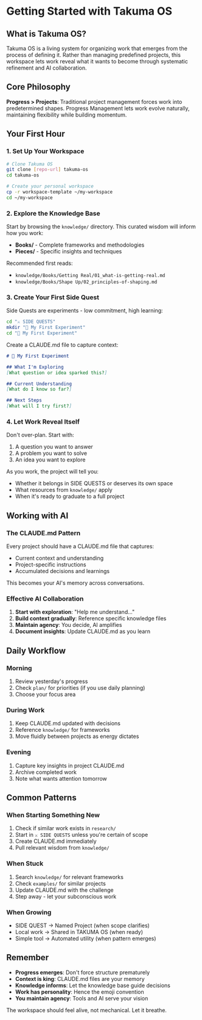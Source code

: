 # Getting Started with Takuma OS

## What is Takuma OS?

Takuma OS is a living system for organizing work that emerges from the process of defining it. Rather than managing predefined projects, this workspace lets work reveal what it wants to become through systematic refinement and AI collaboration.

## Core Philosophy

**Progress > Projects**: Traditional project management forces work into predetermined shapes. Progress Management lets work evolve naturally, maintaining flexibility while building momentum.

## Your First Hour

### 1. Set Up Your Workspace
```bash
# Clone Takuma OS
git clone [repo-url] takuma-os
cd takuma-os

# Create your personal workspace
cp -r workspace-template ~/my-workspace
cd ~/my-workspace
```

### 2. Explore the Knowledge Base
Start by browsing the `knowledge/` directory. This curated wisdom will inform how you work:
- **Books/** - Complete frameworks and methodologies
- **Pieces/** - Specific insights and techniques

Recommended first reads:
- `knowledge/Books/Getting Real/01_what-is-getting-real.md`
- `knowledge/Books/Shape Up/02_principles-of-shaping.md`

### 3. Create Your First Side Quest
Side Quests are experiments - low commitment, high learning:

```bash
cd "⚔️ SIDE QUESTS"
mkdir "🔬 My First Experiment"
cd "🔬 My First Experiment"
```

Create a CLAUDE.md file to capture context:
```markdown
# 🔬 My First Experiment

## What I'm Exploring
[What question or idea sparked this?]

## Current Understanding
[What do I know so far?]

## Next Steps
[What will I try first?]
```

### 4. Let Work Reveal Itself
Don't over-plan. Start with:
1. A question you want to answer
2. A problem you want to solve
3. An idea you want to explore

As you work, the project will tell you:
- Whether it belongs in SIDE QUESTS or deserves its own space
- What resources from `knowledge/` apply
- When it's ready to graduate to a full project

## Working with AI

### The CLAUDE.md Pattern
Every project should have a CLAUDE.md file that captures:
- Current context and understanding
- Project-specific instructions
- Accumulated decisions and learnings

This becomes your AI's memory across conversations.

### Effective AI Collaboration
1. **Start with exploration**: "Help me understand..."
2. **Build context gradually**: Reference specific knowledge files
3. **Maintain agency**: You decide, AI amplifies
4. **Document insights**: Update CLAUDE.md as you learn

## Daily Workflow

### Morning
1. Review yesterday's progress
2. Check `plan/` for priorities (if you use daily planning)
3. Choose your focus area

### During Work
1. Keep CLAUDE.md updated with decisions
2. Reference `knowledge/` for frameworks
3. Move fluidly between projects as energy dictates

### Evening
1. Capture key insights in project CLAUDE.md
2. Archive completed work
3. Note what wants attention tomorrow

## Common Patterns

### When Starting Something New
1. Check if similar work exists in `research/`
2. Start in `⚔️ SIDE QUESTS` unless you're certain of scope
3. Create CLAUDE.md immediately
4. Pull relevant wisdom from `knowledge/`

### When Stuck
1. Search `knowledge/` for relevant frameworks
2. Check `examples/` for similar projects
3. Update CLAUDE.md with the challenge
4. Step away - let your subconscious work

### When Growing
- SIDE QUEST → Named Project (when scope clarifies)
- Local work → Shared in TAKUMA OS (when ready)
- Simple tool → Automated utility (when pattern emerges)

## Remember

- **Progress emerges**: Don't force structure prematurely
- **Context is king**: CLAUDE.md files are your memory
- **Knowledge informs**: Let the knowledge base guide decisions
- **Work has personality**: Hence the emoji convention
- **You maintain agency**: Tools and AI serve your vision

The workspace should feel alive, not mechanical. Let it breathe.